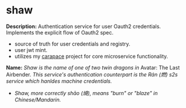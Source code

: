 # shaw
**Description:** Authentication service for user Oauth2 credentials.  Implements the explicit flow of Oauth2 spec.

* source of truth for user credentials and registry.
* user jwt mint.
* utilizes my [carapace](https://github.com/tdeslauriers/carapace) project for core microservice functionality.

**Name:** _Shaw is the name of one of two twin dragons in_ Avatar: The Last Airbender. _This service's authentication counterpart is the Rán (燃) s2s service which hanldes machine credentials._

* _Shaw, more correctly shāo (燒), means "burn" or "blaze" in Chinese/Mandarin._